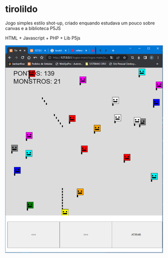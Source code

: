 # tirolildo
Jogo simples estilo shot-up, criado enquando estudava um pouco sobre canvas e a biblioteca P5JS

HTML + Javascript + PHP + Lib P5js


![alt tag](screenshot.png)
